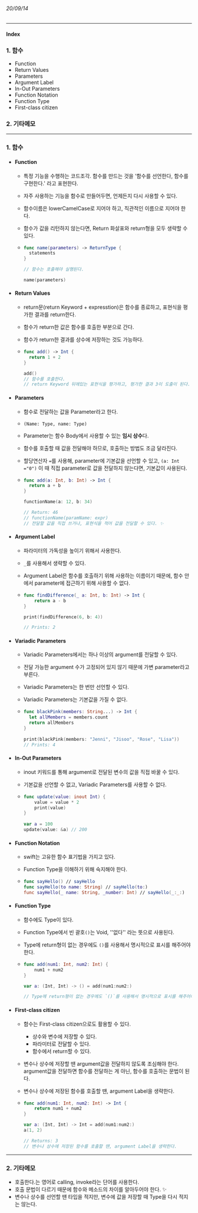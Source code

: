 ###### 20/09/14

------



#### Index

### **1.  함수**

-  Function
-  Return Values
-  Parameters
-  Argument Label
-  In-Out Parameters
-  Function Notation
-   Function Type
-  First-class citizen



### **2.  기타메모**



------



### **1.  함수**

- #### Function

  - 특정 기능을 수행하는 코드조각. 함수를 만드는 것을 '함수를 선언한다, 함수를 구현한다.' 라고 표현한다.
  
  - 자주 사용하는 기능을 함수로 만들어두면, 언제든지 다시 사용할 수 있다.
  
  - 함수이름은 lowerCamelCase로 지어야 하고, 직관적인 이름으로 지어야 한다.
  
  - 함수가 값을 리턴하지 않는다면, Return 화살표와 return형을 모두 생략할 수 있다.
  
  - ```swift
    func name(parameters) -> ReturnType {
      statements
    }
    
    // 함수는 호출해야 실행된다.
    
    name(parameters)
    ```




- #### Return Values

  - return문(return Keyword + expresstion)은 함수를 종료하고, 표현식을 평가한 결과를 return한다.
  
  - 함수가 return한 값은 함수를 호출한 부분으로 간다.
  
  - 함수가 return한 결과를 상수에 저장하는 것도 가능하다.
  
  - ```swift
    func add() -> Int {
      return 1 + 2 
    }
    
    add()
    // 함수를 호출한다.
    // return Keyword 뒤에있는 표현식을 평가하고, 평가한 결과 3이 도출이 된다.
    ```




- #### Parameters

  - 함수로 전달하는 값을 Parameter라고 한다.
  
  - `(Name: Type, name: Type)`
  
  - Parameter는 함수 Body에서 사용할 수 있는 **임시 상수**다.
  
  - 함수를 호출할 때 값을 전달해야 하므로, 호출하는 방법도 조금 달라진다.
  
  - 할당연산자 `=`를 사용해, parameter에 기본값을 선언할 수 있고,  `(a: Int ="0")` 이 때 직접 parameter로 값을 전달하지 않는다면, 기본값이 사용된다.
  
  - ```swift
    func add(a: Int, b: Int) -> Int {
      return a + b
    }
    
    functionName(a: 12, b: 34)
    
    // Return: 46
    // functionName(paramName: expr)
    // 전달할 값을 직접 쓰거나, 표현식을 적어 값을 전달할 수 있다. ✨
    ```
  
    


- #### Argument Label

  - 파라미터의 가독성을 높이기 위해서 사용한다.
  
  - `_`를 사용해서 생략할 수 있다.
  
  - Argument Label은 함수를 호출하기 위해 사용하는 이름이기 때문에, 함수 안에서 parameter에 접근하기 위해 사용할 수 없다.
  
  - ```swift
    func findDifference(_ a: Int, b: Int) -> Int {
    	return a - b
    }
    
    print(findDifference(6, b: 4))
    
    // Prints: 2
    ```



- #### Variadic Parameters

  - Variadic Parameters에서는 하나 이상의 argument를 전달할 수 있다.
  
  - 전달 가능한 argument 수가 고정되어 있지 않기 때문에 가변 parameter라고 부른다.
  
  - Variadic Parameters는 한 번만 선언할 수 있다.
  
  - Variadic Parameters는 기본값을 가질 수 없다.
  
  - ```swift
    func blackPink(members: String...) -> Int {
      let allMembers = members.count
      return allMembers
    }
      
    print(blackPink(members: "Jenni", "Jisoo", "Rose", "Lisa"))
    // Prints: 4
    ```
  
    

- #### In-Out Parameters

  - inout 키워드를 통해 argument로 전달된 변수의 값을 직접 바꿀 수 있다.
  
  - 기본값을 선언할 수 없고, Variadic Parameters를 사용할 수 없다.
  
  - ```swift
    func update(value: inout Int) {
        value = value * 2
        print(value)
    }
      
    var a = 100
    update(value: &a) // 200
    ```

  

- #### Function Notation

  - swift는 고유한 함수 표기법을 가지고 있다.
  
  - Function Type을 이해하기 위해 숙지해야 한다.
  
  - ```swift
    func sayHello() // sayHello
    func sayHello(to name: String) // sayHello(to:)
    func sayHello(_ name: String, _number: Int) // sayHello(_:_:)
    ```
  
    

- #### Function Type

  - 함수에도 Type이 있다.
  
  - Function Type에서 빈 괄호`()`는 Void, ''없다'' 라는 뜻으로 사용된다.
  
  - Type에 return형이 없는 경우에도 `()`를 사용해서 명시적으로 표시를 해주어야 한다.
  
  - ```swift
    func add(num1: Int, num2: Int) {
        num1 + num2
    }
    
    var a: (Int, Int) -> () = add(num1:num2:)
    
    // Type에 return형이 없는 경우에도 `()`를 사용해서 명시적으로 표시를 해주어야 한다. 
    ```

  

- #### First-class citizen

  - 함수는 First-class citizen으로도 활용할 수 있다.
    - 상수와 변수에 저장할 수 있다.
    - 파라미터로 전달할 수 있다.
    - 함수에서 return할 수 있다.
    
  - 변수나 상수에 저장할 땐 argument값을 전달하지 않도록 조심해야 한다. argument값을 전달하면 함수를 전달하는 게 아닌, 함수를 호출하는 문법이 된다.
  
  - 변수나 상수에 저장된 함수를 호출할 땐, argument Label을 생략한다.
  
  - ```swift
    func add(num1: Int, num2: Int) -> Int {
        return num1 + num2
    }
    
    var a: (Int, Int) -> Int = add(num1:num2:)
    a(1, 2)
    
    // Returns: 3
    // 변수나 상수에 저장된 함수를 호출할 땐, argument Label을 생략한다.
    ```
  
    

------



### **2.  기타메모**

- 호출한다.는 영어로 calling, invoke라는 단어를 사용한다. 
- 호출 문법이 다르기 때문에 함수와 메소드의 차이를 알아두어야 한다. ✨
- 변수나 상수를 선언할 땐 타입을 적지만, 변수에 값을 저장할 때 Type을 다시 적지는 않는다.

